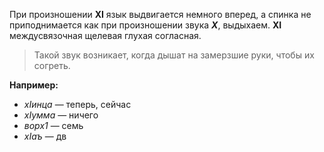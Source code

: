 При произношении **ХI** язык выдвигается немного вперед, а спинка не приподнимается как при произношении звука ***Х***, выдыхаем. **ХI** междусвязочная щелевая глухая согласная.

> Такой звук возникает, когда дышат на замерзшие руки, чтобы их согреть.

**Например:**
 - *хIинца* — теперь, сейчас
 - *хIумма* — ничего
 - *ворх1* — семь
 - *хIаъ* — дв
